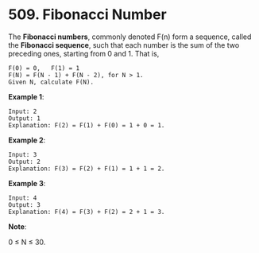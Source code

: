 # 509. Fibonacci Number

The **Fibonacci numbers**, commonly denoted F(n) form a sequence, called the **Fibonacci sequence**,
such that each number is the sum of the two preceding ones, starting from 0 and 1. That is,

```
F(0) = 0,   F(1) = 1
F(N) = F(N - 1) + F(N - 2), for N > 1.
Given N, calculate F(N).
```

**Example 1**:

```
Input: 2
Output: 1
Explanation: F(2) = F(1) + F(0) = 1 + 0 = 1.
```

**Example 2**:

```
Input: 3
Output: 2
Explanation: F(3) = F(2) + F(1) = 1 + 1 = 2.
```

**Example 3**:

```
Input: 4
Output: 3
Explanation: F(4) = F(3) + F(2) = 2 + 1 = 3.
 ```

**Note**:

0 ≤ N ≤ 30.
